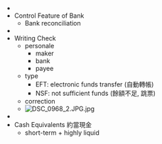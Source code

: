 -
- Control Feature of Bank
	- Bank reconciliation
-
- Writing Check
	- personale
		- maker
		- bank
		- payee
	- type
		- EFT: electronic funds transfer (自動轉帳)
		- NSF: not sufficient funds (餘額不足, 跳票)
	- correction
	- ![DSC_0968_2.JPG.jpg](DSC_0968_2.JPG_1677638318594_0.jpg)
-
- Cash Equivalents 約當現金
	- short-term + highly liquid